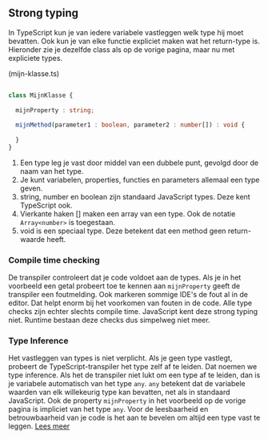 ## Strong typing

In TypeScript kun je van iedere variabele vastleggen welk type hij moet bevatten. Ook kun je van elke functie expliciet 
maken wat het return-type is. Hieronder zie je dezelfde class als op de vorige pagina, maar nu met expliciete types.

(mijn-klasse.ts)
```TypeScript

class MijnKlasse {
  
  mijnProperty : string;
  
  mijnMethod(parameter1 : boolean, parameter2 : number[]) : void {
    
  }
}
```

1. Een type leg je vast door middel van een dubbele punt, gevolgd door de naam van het type.
2. Je kunt variabelen, properties, functies en parameters allemaal een type geven.
3. string, number en boolean zijn standaard JavaScript types. Deze kent TypeScript ook.
4. Vierkante haken [] maken een array van een type. Ook de notatie `Array<number>` is toegestaan.
5. void is een speciaal type. Deze betekent dat een method geen return-waarde heeft.

### Compile time checking

De transpiler controleert dat je code voldoet aan de types. Als je in het voorbeeld een getal probeert toe 
te kennen aan `mijnProperty` geeft de transpiler een foutmelding. Ook markeren sommige IDE's de fout al in de editor. 
Dat helpt enorm bij het voorkomen van fouten in de code. Alle type checks zijn echter slechts compile time. JavaScript 
kent deze strong typing niet. Runtime bestaan deze checks dus simpelweg niet meer.

### Type Inference
Het vastleggen van types is niet verplicht. Als je geen type vastlegt, probeert de 
TypeScript-transpiler het type zelf af te leiden. Dat noemen we type inference. Als het de transpiler niet lukt om 
een type af te leiden, dan is je variabele automatisch van het type `any`. `any` betekent dat de variabele waarden van
elk willekeurig type kan bevatten, net als in standaard JavaScript. Ook de property `mijnProperty` in het voorbeeld op 
de vorige pagina is impliciet van het type `any`. Voor de leesbaarheid en betrouwbaarheid van je code is het aan te 
bevelen om altijd een type vast te leggen. [Lees meer](https://www.typescriptlang.org/docs/handbook/type-inference.html)
